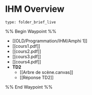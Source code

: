 # IHM Overview
 
```ccard
type: folder_brief_live
```
 
%% Begin Waypoint %%
- [[OLD/Programmation/IHM/Amphi 1]]
- [[cours1.pdf]]
- [[cours2.pdf]]
- [[cours3.pdf]]
- [[cours4.pdf]]
- **TD2**
	- [[Arbre de scène.canvas]]
	- [[Réponse TD2]]

%% End Waypoint %%